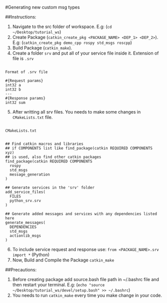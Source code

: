 #Generating new custom msg types


##Instructions: 

1. Navigate to the src folder of workspace. E.g: (`cd ~/Desktop/tutorial_ws`) 
2. Create Package (`catkin_create_pkg <PACKAGE_NAME> <DEP_1> <DEP_2>`). E.g: (`catkin_create_pkg demo_cpp rospy std_msgs roscpp`)
3. Build Package (`catkin_make`).
4. Create a folder `srv` and put all of your service file inside it. Extension of file is `.srv`

```

Format of .srv file

#{Request params}
int32 a
int32 b
---
#{Response params}
int32 sum

```

5. After writting all srv files. You needs to make some changes in `CMakeLists.txt` file.

```

CMakeLists.txt


## Find catkin macros and libraries
## if COMPONENTS list like find_package(catkin REQUIRED COMPONENTS xyz)
## is used, also find other catkin packages
find_package(catkin REQUIRED COMPONENTS
  rospy
  std_msgs
  message_generation
)

## Generate services in the 'srv' folder
add_service_files(
  FILES
  python_srv.srv
)

## Generate added messages and services with any dependencies listed here
generate_messages(
  DEPENDENCIES
  std_msgs
  actionlib_msgs
)

```

6. To include service request and response use: `from <PACKAGE_NAME>.srv import *` (Python)
7. Now, Build and Compile the Package `catkin_make`


##Precautions: 

1. Before creating package add source.bash file path in ~/.bashrc file and then restart your terminal. E.g: (`echo "source ~/Desktop/tutorial_ws/devel/setup.bash" >> ~/.bashrc`)
2. You needs to run `catkin_make` every time you make change in your code.